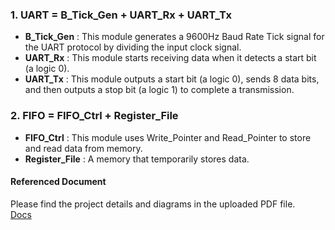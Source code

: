### 1. UART = B_Tick_Gen + UART_Rx + UART_Tx
- **B_Tick_Gen** : This module generates a 9600Hz Baud Rate Tick signal for the UART protocol by dividing the input clock signal.
- **UART_Rx** : This module starts receiving data when it detects a start bit (a logic 0).
- **UART_Tx** : This module outputs a start bit (a logic 0), sends 8 data bits, and then outputs a stop bit (a logic 1) to complete a transmission.

### 2. FIFO = FIFO_Ctrl + Register_File
- **FIFO_Ctrl** : This module uses Write_Pointer and Read_Pointer to store and read data from memory.
- **Register_File** : A memory that temporarily stores data.

#### Referenced Document
Please find the project details and diagrams in the uploaded PDF file. <br>
[Docs](https://github.com/J-HanRyang/Semicon_Academi/tree/main/FPGA_Digital_Clock%20With%202%20Sensors/UART_FIFO/Docs)
